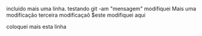  incluido mais uma linha. testando git -am "mensagem"
modifiquei
Mais uma modificação 
terceira modificaçaõ
 $este modifiquei aqui

coloquei mais esta linha
